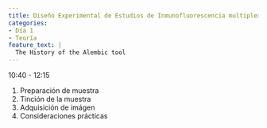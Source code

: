 ```yaml
---
title: Diseño Experimental de Estudios de Inmunofluorescencia multiplex
categories:
- Día 1
- Teoría
feature_text: |
  The History of the Alembic tool
---
```

10:40 - 12:15
1. Preparación de muestra
2. Tinción de la muestra
3. Adquisición de imágen
4. Consideraciones prácticas
